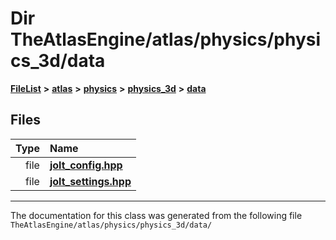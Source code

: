 

# Dir TheAtlasEngine/atlas/physics/physics\_3d/data



[**FileList**](files.md) **>** [**atlas**](dir_1e6ffef027cfcf7ded3287660b505c9f.md) **>** [**physics**](dir_40e4880a491f87475db52b6f14fdb765.md) **>** [**physics\_3d**](dir_ab5034a21b7aebf79f76e5e8638ac885.md) **>** [**data**](dir_979e5e81d6b989d5f059c91b3771cf0a.md)












## Files

| Type | Name |
| ---: | :--- |
| file | [**jolt\_config.hpp**](jolt__config_8hpp.md) <br> |
| file | [**jolt\_settings.hpp**](jolt__settings_8hpp.md) <br> |



























































------------------------------
The documentation for this class was generated from the following file `TheAtlasEngine/atlas/physics/physics_3d/data/`

